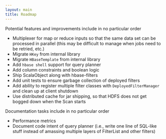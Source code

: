 ```yaml
---
layout: main
title: Roadmap
---
```


Potential features and improvements include in no particular order

* Multiplexer for map or reduce inputs so that the same data set can be
  processed in parallel (this may be difficult to manage when jobs need to be
  retried, etc.)
* Migrate `HKey` from internal library
* Migrate `HBaseTemplate` from internal library
* Add `hbase shell` support for query planner
* Add column constraints and boolean logic
* Ship ScalaObject along with hbase-filters
* Add unit tests to ensure garbage collection of deployed filters
* Add ability to register multiple filter classes with `DeployedFilterManager`
  and clean up at client shutdown
* Use distributed cache for jar shipping, so that HDFS does not get bogged down
  when the Scan starts

Documentation tasks include in no particular order

* Performance metrics
* Document code intent of query planner (i.e., write one line of SQL-like stuff
  instead of amassing multiple layers of FilterList and other filters)
